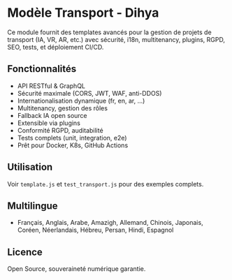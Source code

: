 # Modèle Transport - Dihya

Ce module fournit des templates avancés pour la gestion de projets de transport (IA, VR, AR, etc.) avec sécurité, i18n, multitenancy, plugins, RGPD, SEO, tests, et déploiement CI/CD.

## Fonctionnalités
- API RESTful & GraphQL
- Sécurité maximale (CORS, JWT, WAF, anti-DDOS)
- Internationalisation dynamique (fr, en, ar, ...)
- Multitenancy, gestion des rôles
- Fallback IA open source
- Extensible via plugins
- Conformité RGPD, auditabilité
- Tests complets (unit, integration, e2e)
- Prêt pour Docker, K8s, GitHub Actions

## Utilisation
Voir `template.js` et `test_transport.js` pour des exemples complets.

## Multilingue
- Français, Anglais, Arabe, Amazigh, Allemand, Chinois, Japonais, Coréen, Néerlandais, Hébreu, Persan, Hindi, Espagnol

## Licence
Open Source, souveraineté numérique garantie.
